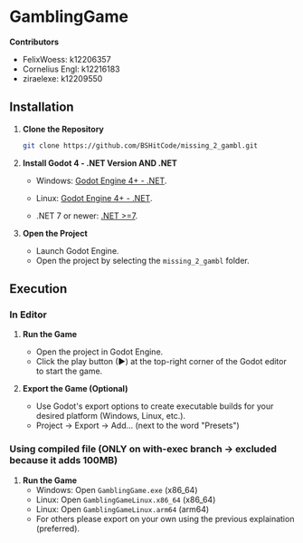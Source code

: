 # GamblingGame
**Contributors**
   - FelixWoess: k12206357
   - Cornelius Engl: k12216183
   - ziraelexe: k12209550

## Installation

1. **Clone the Repository**
   ```bash
   git clone https://github.com/BSHitCode/missing_2_gambl.git
   ```

2. **Install Godot 4 - .NET Version AND .NET**
   - Windows: [Godot Engine 4+ - .NET](https://godotengine.org/download).
   - Linux:  [Godot Engine 4+ - .NET](https://godotengine.org/download/linux/).
  
   - .NET 7 or newer: [.NET >=7](https://dotnet.microsoft.com/en-us/).

3. **Open the Project**
   - Launch Godot Engine.
   - Open the project by selecting the `missing_2_gambl` folder.

## Execution

### In Editor
1. **Run the Game**
   - Open the project in Godot Engine.
   - Click the play button (▶) at the top-right corner of the Godot editor to start the game.

2. **Export the Game (Optional)**
   - Use Godot's export options to create executable builds for your desired platform (Windows, Linux, etc.).
   - Project -> Export -> Add... (next to the word "Presets")
  
### Using compiled file (ONLY on with-exec branch -> excluded because it adds 100MB)
1. **Run the Game**
   - Windows: Open `GamblingGame.exe` (x86_64)
   - Linux: Open `GamblingGameLinux.x86_64` (x86_64)
   - Linux: Open `GamblingGameLinux.arm64` (arm64)
   - For others please export on your own using the previous explaination (preferred).
